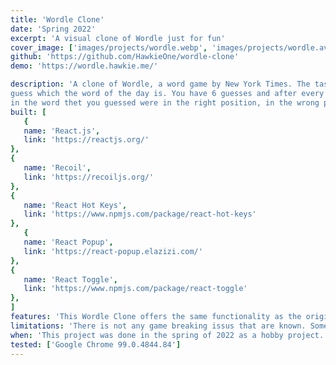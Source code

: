 ```yaml
---
title: 'Wordle Clone'
date: 'Spring 2022'
excerpt: 'A visual clone of Wordle just for fun'
cover_image: ['images/projects/wordle.webp', 'images/projects/wordle.avif']
github: 'https://github.com/HawkieOne/wordle-clone'
demo: 'https://wordle.hawkie.me/'

description: 'A clone of Wordle, a word game by New York Times. The task in the game is to 
guess which the word of the day is. You have 6 guesses and after every guess you get which letters
in the word thet you guessed were in the right position, in the wrong position or not in the word. My clone is similar to the original wordle but there are some differences. For example you can play how many times you want in the clone.'
built: [
   {
   name: 'React.js',
   link: 'https://reactjs.org/'
},
{
   name: 'Recoil',
   link: 'https://recoiljs.org/'
},
{
   name: 'React Hot Keys',
   link: 'https://www.npmjs.com/package/react-hot-keys'
},
   {
   name: 'React Popup',
   link: 'https://react-popup.elazizi.com/'
},
{
   name: 'React Toggle',
   link: 'https://www.npmjs.com/package/react-toggle'
},
]
features: 'This Wordle Clone offers the same functionality as the original game. You can write letters to form words through either a keyboard or by pressing the visual keyboard on the screen. This works on mobile as well. When you have written a word you can guess that that word is the correct word. If you only writes four letter you will get a visual error of this. If your word does not exist in the english dictionary you will also get a visual error of this. When you have guessed the correct word you will see some statistics of all your wordle clone games.'
limitations: 'There is not any game breaking issus that are known. Some future further development areas is improving the light mode and add better animations.'
when: 'This project was done in the spring of 2022 as a hobby project. I had been playing Wordle and came up with the idea myself. The app is built from the ground by only me and by no help of any tutorials. '
tested: ['Google Chrome 99.0.4844.84']
---
```

